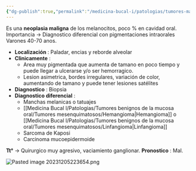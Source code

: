 ```yaml
---
{"dg-publish":true,"permalink":"/medicina-bucal-i/patologias/tumores-malignos-de-la-mucosa-oral/derivados-del-epitelio/melanoma/"}
---
```


Es una **neoplasia maligna** de los melanocitos, poco % en cavidad oral.
Importancia → Diagnostico diferencial con pigmentaciones intraorales
Varones 40-70 anos.

- **Localización** : Paladar, encias y reborde alveolar
- **Clinicamente** : 
	- Area muy pigmentada que aumenta de tamano en poco tiempo y puede llegar a ulcerarse y/o ser hemorragico.
	- Lesion asimetrica, bordes irregulares, variación de color, aumentando de tamano y puede tener lesiones satélites
- **Diagnostico** : Biopsia
- **Diagnostico diferencial** : 
	- Manchas melanicas o tatuajes
	- [[Medicina Bucal I/Patologias/Tumores benignos de la mucosa oral/Tumores mesenquimatosos/Hemangioma\|Hemangioma]] o [[Medicina Bucal I/Patologias/Tumores benignos de la mucosa oral/Tumores mesenquimatosos/Linfangioma\|Linfangioma]]
	- Sarcoma de Kaposi
	- Carcinoma mucoepidermoide

**Tt°** → Quirurgico muy agresivo, vaciamiento ganglionar.
**Pronostico** : Mal.

![Pasted image 20231205223654.png](/img/user/Cirugia%20Bucal%20I/Medias/Pasted%20image%2020231205223654.png)

